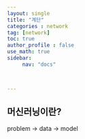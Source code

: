 ```yaml
---
layout: single
title: "계단"
categories : network
tag: [network]
toc: true
author_profile : false
use_math: true
sidebar:
     nav: "docs"



---
```




## 머신러닝이란?

problem -> data -> model 



